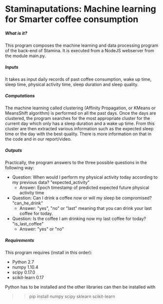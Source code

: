 # Staminaputations: Machine learning for Smarter coffee consumption

##### What is it?
This program composes the machine learning and data processing program of the back-end of Stamina.
It is executed from a NodeJS webserver from the module main.py.
##### Inputs
It takes as input daily records of  past coffee consumption, wake up time, sleep time, physical activity time, sleep duration and sleep quality. 
##### Computations
The machine learning called clustering (Affinity Propagation, or KMeans or MeansShift algorithm) is performed on all the past days. Once the days are clustered, the program searches for the most appropriate cluster for the current day which only has a sleep duration and a wake up time. From this cluster are then extracted various information such as the expected sleep time or the day with the best quality. There is more information on that in the code and in our report/video.
##### Outputs
Practically, the program answers to the three possible questions in the following way:
- Question: When would I perform my physical activity today according to my previous data? "expected_activity"
    - Answer: Epoch timestamp of predicted expected future physical activity time
- Question: Can I drink a coffee now or will my sleep be compromised? "can_he_drink"
    - Answer: "yes", "no" or "last" meaning that you can drink your last coffee for today.
- Question: Is the coffee I am drinking now my last coffee for today? "is_last_coffee"
    - Answer: "yes" or "no"

##### Requirements
This program requires (install in this order):
- Python 2.7
- numpy 1.10.4
- scipy 0.17.0
- scikit-learn 0.17

Python has to be installed and the other libraries can then be installed with 
>> pip install numpy scipy sklearn scikit-learn
